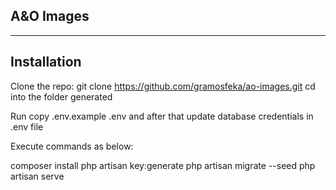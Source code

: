 
## A&O Images
<hr>

## Installation

Clone the repo: git clone https://github.com/gramosfeka/ao-images.git
cd into the folder generated

Run copy .env.example .env and after that update database credentials in .env file

Execute commands as below:

composer install
php artisan key:generate
php artisan migrate --seed
php artisan serve
